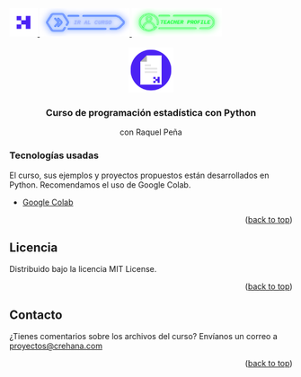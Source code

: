 <div id="top">
  <a href="https://www.crehana.com">
    <img src="images/logo.png" alt="Logo" width="50" height="50">
  </a>
  <a href="https://www.crehana.com/clases/v2/13873/detalle/">
    <img src="images/curso.png" alt="Logo" width="160" height="50">
  </a>
  <a href="https://www.linkedin.com/in/raquelpeal/">
    <img src="images/teacher.png" alt="Logo" width="160" height="50">
  </a>
</div>

<!-- PROJECT LOGO -->
<br />
<div align="center">
  <a href="https://github.com/crehana-studentxp/python_programacion_estadistica-raquel_pena">
    <img src="images/project.png" alt="Logo" width="80" height="80">
  </a>

  <h3 align="center">Curso de programación estadística con Python</h3>
  <p align="center">con Raquel Peña</h3> 
</div>

### Tecnologías usadas

El curso, sus ejemplos y proyectos propuestos están desarrollados en Python.
Recomendamos el uso de Google Colab.

* [Google Colab](https://colab.research.google.com/)

<p align="right">(<a href="#top">back to top</a>)</p>

<!-- LICENSE -->
## Licencia

Distribuido bajo la licencia MIT License. 

<p align="right">(<a href="#top">back to top</a>)</p>

<!-- CONTACT -->
## Contacto

¿Tienes comentarios sobre los archivos del curso? Envíanos un correo a proyectos@crehana.com

<p align="right">(<a href="#top">back to top</a>)</p>
